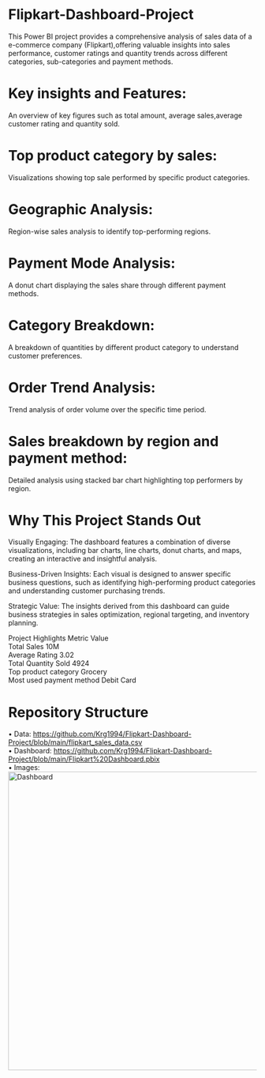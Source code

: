 # Flipkart-Dashboard-Project
This Power BI project provides a comprehensive analysis of sales data of a e-commerce company (Flipkart),offering valuable insights into sales performance, customer ratings and quantity trends across different categories, sub-categories and  payment methods.
# Key insights and Features:
An overview of key figures such as total amount, average sales,average customer rating and quantity sold.

# Top product category by sales:
Visualizations showing top sale performed by specific product categories.

# Geographic Analysis:
Region-wise sales analysis to identify top-performing regions.

 # Payment Mode Analysis:
A donut chart displaying the sales share through different payment methods.

# Category Breakdown:
A breakdown of quantities by different product category to understand customer preferences.

# Order Trend Analysis:
 Trend analysis of order volume over the specific time period.

# Sales breakdown by region and payment method:
Detailed  analysis using stacked bar chart highlighting top performers by region.

# Why This Project Stands Out
Visually Engaging:
The dashboard features a combination of diverse visualizations, including bar charts, line charts, donut charts, and maps, creating an interactive and insightful analysis.

Business-Driven Insights:
Each visual is designed to answer specific business questions, such as identifying high-performing product categories and understanding customer purchasing trends.

Strategic Value:
The insights derived from this dashboard can guide business strategies in sales optimization, regional targeting, and inventory planning.

Project Highlights
Metric      Value <br />
Total Sales 10M <br />
Average Rating 3.02 <br />
Total Quantity Sold 4924 <br />
Top product category Grocery <br />
Most used payment method Debit Card

# Repository Structure
• Data: https://github.com/Krg1994/Flipkart-Dashboard-Project/blob/main/flipkart_sales_data.csv  <br />
• Dashboard: https://github.com/Krg1994/Flipkart-Dashboard-Project/blob/main/Flipkart%20Dashboard.pbix <br />
• Images:<img width="605" alt="Dashboard" src="https://github.com/user-attachments/assets/faba61c2-8a85-4de5-a249-e0e709cde54f" />
